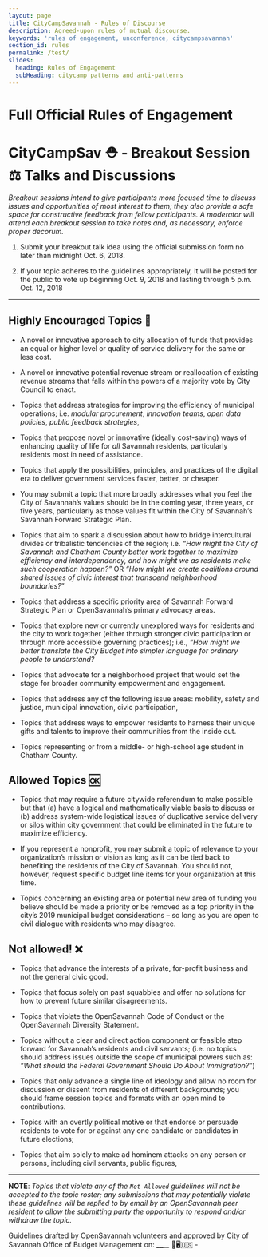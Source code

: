 ```yaml
---
layout: page
title: CityCampSavannah - Rules of Discourse
description: Agreed-upon rules of mutual discourse.
keywords: 'rules of engagement, unconference, citycampsavannah'
section_id: rules
permalink: /test/
slides:
  heading: Rules of Engagement
  subHeading: citycamp patterns and anti-patterns
---
```


# Full Official Rules of Engagement

# CityCampSav ⛑ - Breakout Session ⚖️ Talks and Discussions

*Breakout sessions intend to give participants more focused time to discuss issues and opportunities of most interest to them; they also provide a safe space for constructive feedback from fellow participants. A moderator will attend each breakout session to take notes and, as necessary, enforce proper decorum.*

1. Submit your breakout talk idea using the official submission form no later than midnight Oct. 6, 2018.

2. If your topic adheres to the guidelines appropriately, it will be posted for the public to vote up beginning Oct. 9, 2018 and lasting through 5 p.m. Oct. 12, 2018

---

## **Highly Encouraged Topics** 🎉

* A novel or innovative approach to city allocation of funds that provides an equal or higher level or quality of service delivery for the same or less cost.

* A novel or innovative potential revenue stream or reallocation of existing revenue streams that falls within the powers of a majority vote by City Council to enact.

* Topics that address strategies for improving the efficiency of municipal operations; i.e. *modular procurement*, *innovation teams*, *open data policies*, *public feedback strategies*,

* Topics that propose novel or innovative (ideally cost-saving) ways of enhancing quality of life for *all* Savannah residents, particularly residents most in need of assistance.

* Topics that apply the possibilities, principles, and practices of the digital era to deliver government services faster, better, or cheaper.

* You may submit a topic that more broadly addresses what you feel the City of Savannah’s values should be in the coming year, three years, or five years, particularly as those values fit within the City of Savannah’s Savannah Forward Strategic Plan.

* Topics that aim to spark a discussion about how to bridge intercultural divides or tribalistic tendencies of the region; i.e. *“How might the City of Savannah and Chatham County better work together to maximize efficiency and interdependency, and how might we as residents make such cooperation happen?”* OR *“How might we create coalitions around shared issues of civic interest that transcend neighborhood boundaries?*”

* Topics that address a specific priority area of Savannah Forward Strategic Plan or OpenSavannah’s primary advocacy areas.

* Topics that explore new or currently unexplored ways for residents and the city to work together (either through stronger civic participation or through more accessible governing practices); i.e., *“How might we better translate the City Budget into simpler language for ordinary people to understand?*

* Topics that advocate for a neighborhood project that would set the stage for broader community empowerment and engagement.

* Topics that address any of the following issue areas: mobility, safety and justice, municipal innovation, civic participation,

* Topics that address ways to empower residents to harness their unique gifts and talents to improve their communities from the inside out.

* Topics representing or from a middle- or high-school age student in Chatham County.

## **Allowed Topics** 🆗

* Topics that may require a future citywide referendum to make possible but that (a) have a logical and mathematically viable basis to discuss or (b) address system-wide logistical issues of duplicative service delivery or silos within city government that could be eliminated in the future to maximize efficiency.

* If you represent a nonprofit, you may submit a topic of relevance to your organization’s mission or vision as long as it can be tied back to benefiting the residents of the City of Savannah. You should not, however, request specific budget line items for your organization at this time.

* Topics concerning an existing area or potential new area of funding you believe should be made a priority or be removed as a top priority in the city’s 2019 municipal budget considerations – so long as you are open to civil dialogue with residents who may disagree.

## **Not allowed! ❌**

* Topics that advance the interests of a private, for-profit business and not the general civic good.

* Topics that focus solely on past squabbles and offer no solutions for how to prevent future similar disagreements.

* Topics that violate the OpenSavannah Code of Conduct or the OpenSavannah Diversity Statement.

* Topics without a clear and direct action component or feasible step forward for Savannah’s residents and civil servants; (i.e. no topics should address issues outside the scope of municipal powers such as: *“What should the Federal Government Should Do About Immigration?”*)

* Topics that only advance a single line of ideology and allow no room for discussion or dissent from residents of different backgrounds; you should frame session topics and formats with an open mind to contributions.

* Topics with an overtly political motive or that endorse or persuade residents to vote for or against any one candidate or candidates in future elections;

* Topics that aim solely to make ad hominem attacks on any person or persons, including civil servants, public figures,

---

**NOTE**: *Topics that violate any of the `Not Allowed` guidelines will not be accepted to the topic roster; any submissions that may potentially violate these guidelines will be replied to by email by an OpenSavannah peer resident to allow the submitting party the opportunity to respond and/or withdraw the topic.*

Guidelines drafted by OpenSavannah volunteers and approved by City of Savannah Office of Budget Management on: **\_\_***\_\_* 💪🖥🇺🇸 -